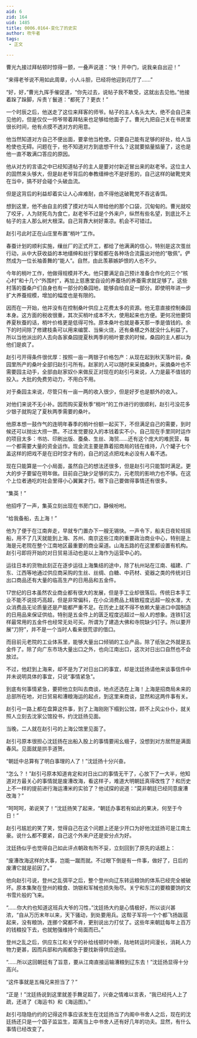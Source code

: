 ```yaml
---
aid: 6
zid: 164
uid: 1485
title: 0006.0164-变化了的史实
author: 吹牛者
tags: 
 - 正文

---
```




  曹光九接过拜帖顿时惊得一颤，一叠声说道：“快！开中门，说我亲自出迎！”

  “来得老爷说不用如此周章，小人斗胆，已经将他迎到花厅了……”

  “好，好，”曹光九挥手催促道，“你先过去，说帖子我不敢受，这就出去见他。”他接着跺了跺脚，斥责丫鬟道：“都死了？更衣！”

  一个时辰之后，他送走了这位来拜客的师爷。帖子的主人名头太大，绝不会自己来见他的，但是仅仅一师爷带着拜帖来也足够给他面子了。曹光九把自己关在书房里很长时间，他有点摸不透对方的用意。

  他当然知道对方自己不便出面，要拿他当枪使。只要自己能有足够的好处，给人当枪使也无碍。问题在于，他不知道对方到底想干什么？这就要掂量掂量了，这也是他一直不敢满口答应的原因。

  他从对方的言语之中已经知道帖子的主人是要对付新近冒出来的赵老爷。这位主人的固然来头够大，但是赵老爷背后的奉教缙绅也不是好惹的，自己这样的破靴党夹在当中，搞不好会碰个头破血流。

  但是这背后的利益却着实让人心痒难耐，由不得他这破靴党不吞这香饵。

  想到这里，他不由自主的摸了摸对方叫人带给他的那个口袋，沉甸甸的。曹光就咬了咬牙，人为财死鸟为食亡，赵老爷不过是个外来户，纵然有些名望，到底比不上帖子的主人那么树大根深。自己背靠大树好乘凉。机会不可错过。

  赵引弓此时正在山庄里布置“梢叶”工作。

  春蚕计划的顺利实施，缫丝厂的正式开工，都给了他满满的信心，特别是这次茧丝行动，从中大获收益的本地缙绅和丝行掌柜都在各种场合流露出对他的“敬佩”。俨然成为一位长袖善舞的“能人”。自然，由此羡慕嫉妒恨的人也不少。

  今年的梢叶工作，他做得规模并不大。他只要满足自己预计准备合作化的三个“核心村”和十几个“外围村”，再加上慈惠堂自设的养蚕场的养蚕需求就足够了。这些村落的蚕桑户们自身也有一部分的桑园地，能够自给自足一部分。即使明年进一步扩大养蚕规模，增加的幅度也是有限的。

  因而在一开始，他并没有在控制桑叶供应上花费太多的资源。他无意直接控制桑园本身。这方面的税收很重，其次买梢叶成本不大，使用起来也方便。更何况他要饲养夏秋蚕的话，梢叶价格更是低得可怜。原本桑叶也就是春天那一季是值钱的。余下的时间除了修建枝条可以用来编筐、当柴火烧，还有桑椹之外就没什么利益了。所以当他派出的人去向各家桑园提夏秋两季的梢叶要求的时候，桑园的主人都以为他们是疯了。

  赵引弓开得条件很优厚：按照一亩一两银子价格包产：从现在起到秋天落叶前，桑园里所产的桑叶全部归赵引弓所有。赵家的人可以随时来采摘桑叶。采摘桑叶也不需要园主动手，全部由赵家奴仆来做反正对现在的赵引弓来说，人力是最不值钱的投入。大批的免费劳动力，不用白不用。

  对于桑园主来说，尽管只有一亩一两的收入很少，但是好歹也是额外的收入。

  对他们来说不无小补。因而购买夏秋季“梢叶”的工作进行的很顺利，赵引弓没花多少银子就购足了夏秋两季需要的桑叶。

  他原本想一鼓作气的连明年春季的梢叶份额一起买下，不但满足自己的需要，到时候还可以抛出大捞一票。不过发觉要投入的本钱着实不小，自己现在手里同时运作的项目太多：书坊、印刷出版、蚕桑、生丝、海贸……还有这个庞大的难民营，每一个都需要大量的资金运作。现金流主要是靠着招商局的钱在维持，八个罐子七个盖这样的把戏不是在旧时空才有的，自己的这点把戏未必没有人看不透。

  现在只能算是一个小局面，虽然自己的想法还很多，但是赵引弓只能暂时满足。更大的步子要留在明年做。目前自己缺少足够的实力，元老院的影响力也不够。在这个上位者通吃的社会里得小心翼翼才行。眼下自己要做得事情还有很多。

  “集英！”

  他招呼了一声，集英立刻出现在书房门口，静候吩咐。

  “给我备船，去上海！”

  他为了便于在江南奔走，早就专门置办下一艘无锡快。一声令下，船夫日夜轮班摇船，用不了几天就能到上海、苏州、南京这些江南的重要政治商业中心，特别是上海是元老院在整个江南地区最重要的商业渠道。山海五路的在这里都设置有机构。赵引弓即将开始的对日贸易活动也是以上海作为运营中心的。

  运往日本的货物此刻正在逐步运往上海集结的途中，除了杭州站在江南、福建、广东、江西等地通过供应商采购的生丝、丝绸、白糖、中药材、瓷器之类的传统对日出口商品还有大量的临高生产的日用品和五金件。

  17世纪的日本虽然农业商业都有很大的发展，但是手工业却很落后。传统日本手工业不能不说技巧高超，但是非常偏科，在小众消费品上精致程度远超一般水准，大众消费品无论质量还是产能都严重不足。在历史上就不得不依赖大量进口中国制造的日用品来保证供给。特别是五金件上的匮乏程度远超过一般人的想象。连铁钉这样最常用的五金件也经常无处可买。所谓为了建造大佛和寺院缺少钉子。所以要开展“刀狩”，并不是一个当时人看来很荒谬的借口。

  而目前元老院的工业体系里，能够大量出口倾销的工业产品，除了纸张之外就是五金件了。除了向广东市场大量出口之外，也向江南出口，这次对日出口自然也不会放过。

  不过，他赶到上海来，却不是为了对日出口的事宜，却是沈廷扬请他来谈事信件中并未说明具体的事宜，只说“事情紧急”。

  到底有何事情紧急，要把他立刻叫去商谈，地点还选在上海！上海是招商局未来的总部所在地，对日贸易和漕粮海运的起点，到这里来商谈，显然和这两件事有关。

  赵引弓一路上都在盘算这件事，到了上海刚刚下榻到公馆，顾不上风尘仆仆，就关照人立刻去沈家公馆投书，约沈廷扬见面。

  当晚，二人就在赵引弓的上海公馆里见面了。

  赵引弓原本很担心沈廷扬在出船入股上的事情要闹幺蛾子，没想到对方居然是满面春风。见面就是拱手道贺。

  “朝廷中总算有了明白事理的人了！”沈廷扬十分兴奋。

  “怎么？！”赵引弓原本知道肯定和对日出口的事情无干了，心放下了一大半，他知道对方最关心的事情就是废漕改海，看这样子，难道大明朝廷真得改性了？和历史上不一样的提前进行海运漕米的实验了？他试探的说道：“莫非朝廷已经同意废漕改海？”

  “呵呵呵，弟说笑了！”沈廷扬笑了起来，“朝廷办事若有如此的果决，何至于今日！”

  赵引弓尴尬的笑了笑，觉得自己在这个问题上还是少开口为好他沈廷扬可是江南土豪。说什么都不要紧，自己这个外来户还是安分点为好。

  沈廷扬似乎也觉得自己如此评点朝政有所不妥，立刻回到了原先的话题上：

  “废漕改海这样的大事，岂能一蹴而就。不过眼下倒是有一件事，做好了，日后的废漕它就是前因了。”

  他向赵引弓说，登州之乱弭平之后，整个登州向辽东转运粮饷的体系已经完全被破坏。原本集聚在登州的粮食、饷银和军械也损失殆尽。关宁和东江的要粮要饷的文书雪片般的飞来。

  “……你大约也知道这班兵大爷的习性，”沈廷扬大约是心情极好，所以谈兴甚浓，“自从万历末年以来，天下骚动，到处要用兵。这帮子军将一个个都飞扬跋扈起来，没有粮饷，连挪个窝都不肯，更别说出力打仗了。这些年来朝廷每年上百万的钱粮投下去，也就勉强维持个局面而已。”

  登州之乱之后，供应东江和关宁的补给线顿时中断，陆地转运时间漫长，消耗人力物力更甚，因而兵部和内阁都急于要找新得供应途径。

  “……所以这回朝廷有了旨意，要从江南直接运输漕粮到辽东去！”沈廷扬显得十分高兴。

  “这件事就是五梅兄来担当了？”

  “正是！”沈廷扬说到这里就差手舞足蹈了，兴奋之情难以言表，“我已经托人上了疏，还进了《海运书》和《海运图》。”

  赵引弓隐隐约约的记得这件事应该发生在沈廷扬当了内阁中书舍人之后，现在的沈廷扬还只是一个国子监监生，距离当上中书舍人还有好几年的功夫。显然，有什么事情已经改变了。


